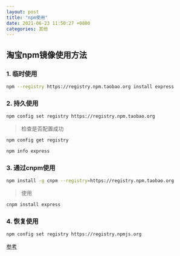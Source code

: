 ```yaml
---
layout: post
title: "npm使用"
date: 2021-06-23 11:50:27 +0800
categories: 其他
---
```




## 淘宝npm镜像使用方法

### 1. 临时使用

```bash
npm --registry https://registry.npm.taobao.org install express
```

### 2. 持久使用

```bash
npm config set registry https://registry.npm.taobao.org
```

> 检查是否配置成功

```bash
npm config get registry
```

```bash
npm info express
```

### 3. 通过cnpm使用

```bash
npm install -g cnpm --registry=https://registry.npm.taobao.org
```

> 使用

```bash
cnpm install express
```

### 4. 恢复使用

```bash
npm config set registry https://registry.npmjs.org
```

[参考](https://blog.csdn.net/quuqu/article/details/64121812)